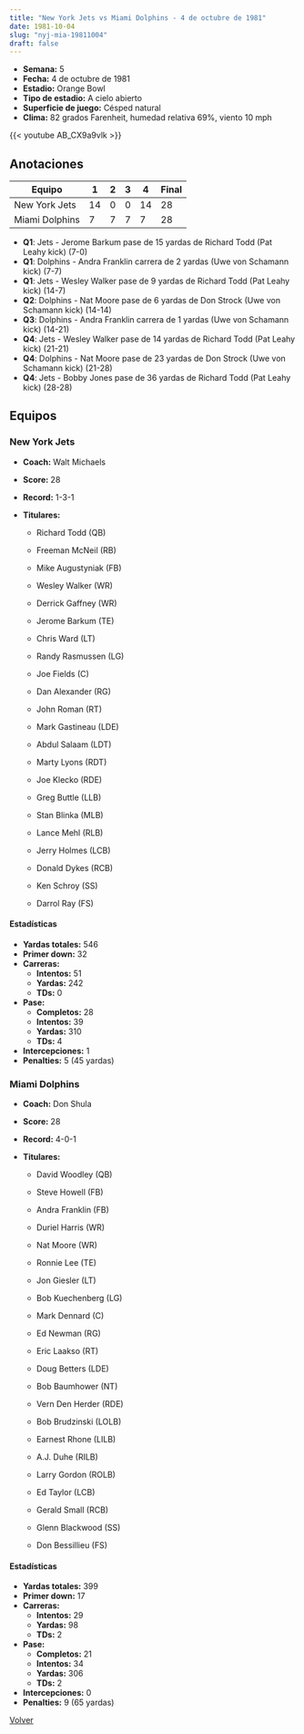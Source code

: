 ```yaml
---
title: "New York Jets vs Miami Dolphins - 4 de octubre de 1981"
date: 1981-10-04
slug: "nyj-mia-19811004"
draft: false
---
```


- **Semana:** 5
- **Fecha:** 4 de octubre de 1981
- **Estadio:** Orange Bowl
- **Tipo de estadio:** A cielo abierto
- **Superficie de juego:** Césped natural
- **Clima:** 82 grados Farenheit, humedad relativa 69%, viento 10 mph


{{< youtube AB_CX9a9vlk >}}


## Anotaciones
| Equipo | 1 | 2 | 3 | 4 | Final |
|--------|---|---|---|---|-------|
| New York Jets  | 14 | 0 | 0 | 14  | 28 |
| Miami Dolphins  | 7 | 7 | 7 | 7  | 28 |
- **Q1**: Jets - Jerome Barkum pase de 15 yardas de Richard Todd (Pat Leahy kick) (7-0)
- **Q1**: Dolphins - Andra Franklin carrera de 2 yardas (Uwe von Schamann kick) (7-7)
- **Q1**: Jets - Wesley Walker pase de 9 yardas de Richard Todd (Pat Leahy kick) (14-7)
- **Q2**: Dolphins - Nat Moore pase de 6 yardas de Don Strock (Uwe von Schamann kick) (14-14)
- **Q3**: Dolphins - Andra Franklin carrera de 1 yardas (Uwe von Schamann kick) (14-21)
- **Q4**: Jets - Wesley Walker pase de 14 yardas de Richard Todd (Pat Leahy kick) (21-21)
- **Q4**: Dolphins - Nat Moore pase de 23 yardas de Don Strock (Uwe von Schamann kick) (21-28)
- **Q4**: Jets - Bobby Jones pase de 36 yardas de Richard Todd (Pat Leahy kick) (28-28)


## Equipos


### New York Jets
* **Coach:** Walt Michaels
* **Score:** 28
* **Record:** 1-3-1
* **Titulares:** 

  * Richard Todd (QB) 

  * Freeman McNeil (RB) 

  * Mike Augustyniak (FB) 

  * Wesley Walker (WR) 

  * Derrick Gaffney (WR) 

  * Jerome Barkum (TE) 

  * Chris Ward (LT) 

  * Randy Rasmussen (LG) 

  * Joe Fields (C) 

  * Dan Alexander (RG) 

  * John Roman (RT) 

  * Mark Gastineau (LDE) 

  * Abdul Salaam (LDT) 

  * Marty Lyons (RDT) 

  * Joe Klecko (RDE) 

  * Greg Buttle (LLB) 

  * Stan Blinka (MLB) 

  * Lance Mehl (RLB) 

  * Jerry Holmes (LCB) 

  * Donald Dykes (RCB) 

  * Ken Schroy (SS) 

  * Darrol Ray (FS) 

#### Estadísticas
* **Yardas totales:** 546
* **Primer down:** 32
* **Carreras:**
  * **Intentos:** 51
  * **Yardas:** 242
  * **TDs:** 0
* **Pase:**
  * **Completos:** 28
  * **Intentos:** 39
  * **Yardas:** 310
  * **TDs:** 4
* **Intercepciones:** 1
* **Penalties:** 5 (45 yardas)

### Miami Dolphins
* **Coach:** Don Shula
* **Score:** 28
* **Record:** 4-0-1
* **Titulares:** 

  * David Woodley (QB) 

  * Steve Howell (FB) 

  * Andra Franklin (FB) 

  * Duriel Harris (WR) 

  * Nat Moore (WR) 

  * Ronnie Lee (TE) 

  * Jon Giesler (LT) 

  * Bob Kuechenberg (LG) 

  * Mark Dennard (C) 

  * Ed Newman (RG) 

  * Eric Laakso (RT) 

  * Doug Betters (LDE) 

  * Bob Baumhower (NT) 

  * Vern Den Herder (RDE) 

  * Bob Brudzinski (LOLB) 

  * Earnest Rhone (LILB) 

  * A.J. Duhe (RILB) 

  * Larry Gordon (ROLB) 

  * Ed Taylor (LCB) 

  * Gerald Small (RCB) 

  * Glenn Blackwood (SS) 

  * Don Bessillieu (FS) 

#### Estadísticas
* **Yardas totales:** 399
* **Primer down:** 17
* **Carreras:**
  * **Intentos:** 29
  * **Yardas:** 98
  * **TDs:** 2
* **Pase:**
  * **Completos:** 21
  * **Intentos:** 34
  * **Yardas:** 306
  * **TDs:** 2
* **Intercepciones:** 0
* **Penalties:** 9 (65 yardas)


[Volver](/historia/1981)

